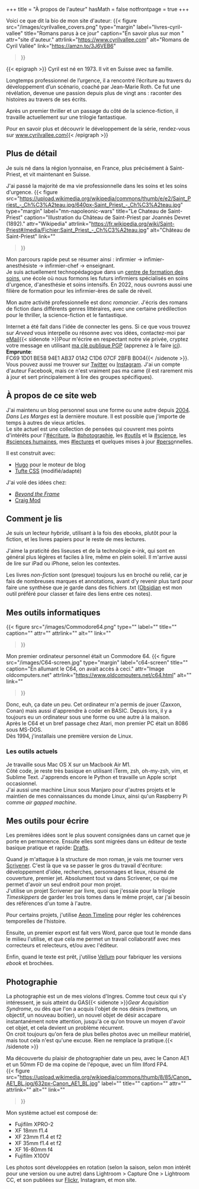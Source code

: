 +++
title = "À propos de l'auteur"
hasMath = false 
notfrontpage = true
+++

Voici ce que dit la bio de mon site d'auteur:  {{< figure
  src="/images/cyrilvallee_covers.png"
  type="margin"
  label="livres-cyril-vallee"
  title="Romans parus à ce jour"
  caption="En savoir plus sur mon "
  attr="site d'auteur."
  attrlink="https://www.cyrilvallee.com"
  alt="Romans de Cyril Vallée"
  link="https://amzn.to/3J6VEB6"
 >}}

{{< epigraph >}}
Cyril est né en 1973. Il vit en Suisse avec sa famille. 

Longtemps professionnel de l’urgence, il a rencontré l’écriture au travers du développement d’un scénario, coaché par Jean-Marie Roth. Ce fut une révélation, devenue une passion depuis plus de vingt ans : raconter des histoires au travers de ses écrits.

Après un premier thriller et un passage du côté de la science-fiction, il travaille actuellement sur une trilogie fantastique.

Pour en savoir plus et découvrir le développement de la série, rendez-vous sur www.cyrilvallee.com{{< /epigraph >}}

## Plus de détail
Je suis né dans la région lyonnaise, en France, plus précisément à Saint-Priest, et vit maintenant en Suisse. 
 
J'ai passé la majorité de ma vie professionnelle dans les soins et les soins d'urgence. {{< figure
  src="https://upload.wikimedia.org/wikipedia/commons/thumb/e/e2/Saint_Priest_-_Ch%C3%A2teau.jpg/640px-Saint_Priest_-_Ch%C3%A2teau.jpg"
  type="margin"
  label="mn-napoleonic-wars"
  title="Le Chateau de Saint-Priest"
  caption="Illustration du Château de Saint-Priest par Joannès Devret (1892)."
  attr="Wikipedia"
  attrlink="https://fr.wikipedia.org/wiki/Saint-Priest#/media/Fichier:Saint_Priest_-_Ch%C3%A2teau.jpg"
  alt="Château de Saint-Priest"
  link=""
 >}}  

Mon parcours rapide peut se résumer ainsi : infirmier → infimier-anesthésiste → infirmier-chef → enseignant.  
Je suis actuellement technopédagogue dans un [centre de formation des soins](https://www.h-fr.ch/nos-formations/centre-de-formation-des-soins), une école où nous formons les futurs infirmiers spécialisés en soins d'urgence, d'anesthésie et soins intensifs. En 2022, nous ouvrons aussi une filière de formation pour les infirmier-ères de salle de réveil.  

Mon autre activité professionnelle est donc _romancier_. J'écris des romans de fiction dans différents genres littéraires, avec une certaine prédilection pour le thriller, la science-fiction et le fantastique.  

Internet a été fait dans l'idée de connecter les gens. Si ce que vous trouvez sur _Arveed_ vous interpelle ou résonne avec vos idées, contactez-moi par [eMail](mailto:salut@cyrilvallee.com){{< sidenote >}}Pour m'écrire en respectant notre vie privée, cryptez votre message en utilisant [ma clé publique PGP](https://cyrilvallee.com/cyrilvallee.asc) (apprenez à le faire [ici](https://ssd.eff.org/fr/module-categories/guides-sur-les-outils)).   
**Emprunte**:  
FC69 1D01 BE58 94E1 AB37  01A2 C1D6 07CF 2BFB B004{{< /sidenote >}}. Vous pouvez aussi me trouver sur [Twitter](https://www.twitter.com/_cyrilvallee_) ou [Instagram](https://www.instagram.com/_cyrilvallee_). J'ai un compte d'auteur Facebook, mais ce n'est vraiment pas ma came (il est rarement mis à jour et sert principalement à lire des groupes spécifiques).

## À propos de ce site web
J'ai maintenu un blog personnel sous une forme ou une autre depuis [2004](https://web.archive.org/web/20040212073601/http://www.treize.org/). _Dans Les Marges_ est la dernière mouture. Il est possible que j'importe de temps à autres de vieux articles.  
Le site actuel est une collection de pensées qui couvrent mes points d'intérêts pour l'[#écriture](../categories/ecriture), la [#photographie](../categories/photographie), les [#outils](../categories/outils) et la [#science](../categories/science), les [#sciences humaines](../categories/sciences-humaines), mes [#lectures](../categories/lectures) et quelques mises à jour [#perso](../categories/perso)nnelles.  

Il est construit avec:
- [Hugo](https://gohugo.io) pour le moteur de blog
- [Tufte CSS](https://edwardtufte.github.io/tufte-css/) (modifié/adapté) 

J'ai volé des idées chez:
- [_Beyond the Frame_](https://schmud.de/)
- [Craig Mod](https://craigmod.com)

## Comment je lis
Je suis un lecteur _hybride_, utilisant à la fois des ebooks, plutôt pour la fiction, et les livres papiers pour le reste de mes lectures.  

J'aime la praticité des liseuses et de la technologie e-ink, qui sont en général plus légères et faciles à lire, même en plein soleil. Il m'arrive aussi de lire sur iPad ou iPhone, selon les contextes.  

Les livres _non-fiction_ sont (presque) toujours lus en broché ou relié, car je fais de nombreuses marques et annotations, avant d'y revenir plus tard pour faire une synthèse que je garde dans des fichiers .txt ([Obsidian](https://obsidian.md) est mon outil préféré pour classer et faire des liens entre ces notes).
## Mes outils informatiques
{{< figure
  src="/images/Commodore64.png"
  type=""
  label=""
  title=""
  caption=""
  attr=""
  attrlink=""
  alt=""
  link=""
 >}}
 >

Mon premier ordinateur personnel était un Commodore 64. 
{{< figure
  src="/images/C64-screen.jpg"
  type="margin"
  label="c64-screen"
  title=""
  caption="En allumant le C64, on avait accès à ceci."
  attr="Image oldcomputers.net"
  attrlink="https://www.oldcomputers.net/c64.html"
  alt=""
  link=""
 >}}  
 >

Donc, euh, ça date un peu. Cet ordinateur m'a permis de jouer (Zaxxon, Conan) mais aussi d'apprendre à coder en BASIC. Depuis lors, il y a toujours eu un ordinateur sous une forme ou une autre à la maison.  
Après le C64 et un bref passage chez Atari, mon premier PC était un 8086 sous MS-DOS.  
Dès 1994, j'installais une première version de Linux. 

### Les outils actuels
Je travaille sous Mac OS X sur un Macbook Air M1.  
Côté code, je reste très basique en utilisant iTerm, zsh, oh-my-zsh, vim, et Sublime Text. J'apprends encore le Python et travaille un Apple script occasionnel.  
J'ai aussi une machine Linux sous Manjaro pour d'autres projets et le maintien de mes connaissances du monde Linux, ainsi qu'un Raspberry Pi comme 
_air gapped machine_.  

## Mes outils pour écrire
Les premières idées sont le plus souvent consignées dans un carnet que je porte en permanence. Ensuite elles sont migrées dans un éditeur de texte basique pratique et rapide: [Drafts](https://getdrafts.com/).   

Quand je m'attaque à la structure de mon roman, je vais me tourner vers [Scrivener](https://www.literatureandlatte.com/scrivener/overview). C'est là que va se passer le gros du travail d'écriture: développement d'idée, recherches, personnages et lieux, résumé de couverture, premier jet. Absolument tout va dans Scrivener, ce qui me permet d'avoir un seul endroit pour mon projet.  
J'utilise un projet Scrivener par livre, quoi que j'essaie pour la trilogie _Timeskippers_ de garder les trois tomes dans le même projet, car j'ai besoin des références d'un tome à l'autre.  

Pour certains projets, j'utilise [Aeon Timeline](https://timeline.app/blog/introducing-aeon-timeline-3/) pour régler les cohérences temporelles de l'histoire.  

Ensuite, un premier export est fait vers Word, parce que tout le monde dans le milieu l'utilise, et que cela me permet un travail collaboratif avec mes correcteurs et relecteurs, et/ou avec l'éditeur.  

Enfin, quand le texte est prêt, j'utilise [Vellum](https://vellum.pub/) pour fabriquer les versions _ebook_ et brochées.

## Photographie
La photographie est un de mes violons d'Ingres. Comme tout ceux qui s'y intéressent, je suis atteint du GAS{{< sidenote >}}_Gear Acquisition Syndrome_, ou dès que l'on a acquis l'objet de nos désirs (mettons, un objectif, un nouveau boitier), un nouvel objet de désir accapare instantanément notre attention, jusqu'à ce qu'on trouve un moyen d'avoir cet objet, et cela devient un problème récurrent.  
On croit toujours qu'on fera de plus belles photos avec un meilleur matériel, mais tout cela n'est qu'une excuse. Rien ne remplace la pratique.{{< /sidenote >}}  

Ma découverte du plaisir de photographier date un peu, avec le Canon AE1 et un 50mm FD de ma copine de l'époque, avec un film Ilford FP4.  
{{< figure
  src="https://upload.wikimedia.org/wikipedia/commons/thumb/8/85/Canon_AE1_BL.jpg/632px-Canon_AE1_BL.jpg"
  label=""
  title=""
  caption=""
  attr=""
  attrlink=""
  alt=""
  link=""
 >}}  

Mon système actuel est composé de:
- Fujifilm XPRO-2
- XF 18mm f1.4
- XF 23mm f1.4 et f2
- XF 35mm f1.4 et f2
- XF 16-80mm f4
- Fujifilm X100V  

Les photos sont développées en rotation (selon la saison, selon mon intérêt pour une version ou une autre) dans Lightroom > Capture One > Lightroom CC, et son publiées sur [Flickr](https://www.flickr.com/photos/wistreize), Instagram, et mon site.

